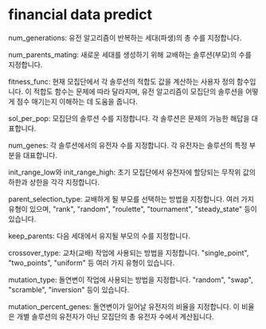 # financial data predict

num_generations: 유전 알고리즘이 반복하는 세대(파생)의 총 수를 지정합니다.

num_parents_mating: 새로운 세대를 생성하기 위해 교배하는 솔루션(부모)의 수를 지정합니다.

fitness_func: 현재 모집단에서 각 솔루션의 적합도 값을 계산하는 사용자 정의 함수입니다. 이 적합도 함수는 문제에 따라 달라지며, 유전 알고리즘이 모집단의 솔루션을 어떻게 점수 매기는지 이해하는 데 도움을 줍니다.

sol_per_pop: 모집단의 솔루션 수를 지정합니다. 각 솔루션은 문제의 가능한 해답을 대표합니다.

num_genes: 각 솔루션에서의 유전자 수를 지정합니다. 각 유전자는 솔루션의 특정 부분을 대표합니다.

init_range_low와 init_range_high: 초기 모집단에서 유전자에 할당되는 무작위 값의 하한과 상한을 각각 지정합니다.

parent_selection_type: 교배하게 될 부모를 선택하는 방법을 지정합니다. 여러 가지 유형이 있으며, "rank", "random", "roulette", "tournament", "steady_state" 등이 있습니다.

keep_parents: 다음 세대에서 유지될 부모의 수를 지정합니다.

crossover_type: 교차(교배) 작업에 사용되는 방법을 지정합니다. "single_point", "two_points", "uniform" 등 여러 가지 유형이 있습니다.

mutation_type: 돌연변이 작업에 사용되는 방법을 지정합니다. "random", "swap", "scramble", "inversion" 등이 있습니다.

mutation_percent_genes: 돌연변이가 일어날 유전자의 비율을 지정합니다. 이 비율은 개별 솔루션의 유전자가 아닌 모집단의 총 유전자 수에서 계산됩니다.
